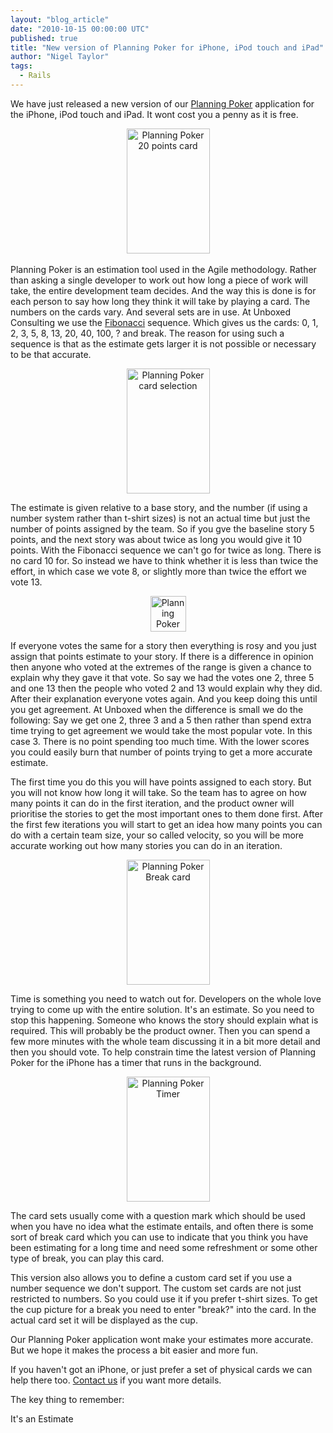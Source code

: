 ```yaml
---
layout: "blog_article"
date: "2010-10-15 00:00:00 UTC"
published: true
title: "New version of Planning Poker for iPhone, iPod touch and iPad"
author: "Nigel Taylor"
tags:
  - Rails
---
```


<p>We have just released a new version of our <a href="http://itunes.apple.com/app/planning-poker/id305965585?mt=8" target="_blank">Planning Poker</a> application for the iPhone, iPod touch and iPad. It wont cost you a penny as it is free.</p>
<p style="text-align: center;"><img alt="Planning Poker 20 points card" height="200" src="../../../uploads/Image/planning%20poker%20card.jpg" width="133" /><a href="http://itunes.apple.com/app/planning-poker/id305965585?mt=8" target="_blank"><br />
</a></p>
<p>Planning Poker is an estimation tool used in the Agile methodology. Rather than asking a single developer to work out how long a piece of work will take, the entire development team decides. And the way this is done is for each person to say how long they think it will take by playing a card. The numbers on the cards vary. And several sets are in use. At Unboxed Consulting we use the <a href="http://en.wikipedia.org/wiki/Fibonacci_number" target="_blank">Fibonacci</a> sequence. Which gives us the cards: 0, 1, 2, 3, 5, 8, 13, 20, 40, 100, ?&nbsp;and break. The reason for using such a sequence is that as the estimate gets larger it is not possible or necessary to be that accurate.</p>
<p style="text-align: center;"><img alt="Planning Poker card selection" height="200" src="/uploads/Image/planning poker card selection.jpg" width="133" /></p>
<p>The estimate is given relative to a base story, and the number (if using a number system rather than t-shirt sizes) is not an actual time but just the number of points assigned by the team. So if you gve the baseline story 5 points, and the next story was about twice as long you would give it 10 points. With the Fibonacci sequence we can&#39;t go for twice as long. There is no card 10 for. So instead we have to think whether it is less than twice the effort, in which case we vote 8, or slightly more than twice the effort we vote 13.</p>
<p style="text-align: center;"><img alt="Planning Poker on the App Store" height="57" src="../../../uploads/Image/Icon.png" width="57" /></p>
<p>If everyone votes the same for a story then everything is rosy and you just assign that points estimate to your story. If there is a difference in opinion then anyone who voted at the extremes of the range is given a chance to explain why they gave it that vote. So say we had the votes one 2, three 5 and one 13 then the people who voted 2 and 13 would explain why they did. After their explanation everyone votes again. And you keep doing this until you get agreement. At Unboxed when the difference is small we do the following: Say we get one 2, three 3 and a 5 then rather than spend extra time trying to get agreement we would take the most popular vote. In this case 3. There is no point spending too much time. With the lower scores you could easily burn that number of points trying to get a more accurate estimate.</p>
<p>The first time you do this you will have points assigned to each story. But you will not know how long it will take. So the team has to agree on how many points it can do in the first iteration, and the product owner will prioritise the stories to get the most important ones to them done first. After the first few iterations you will start to get an idea how many points you can do with a certain team size, your so called velocity, so you will be more accurate working out how many stories you can do in an iteration.</p>
<p style="text-align: center;"><img alt="Planning Poker Break card" height="200" src="/uploads/Image/planning poker break.jpg" width="133" /></p>
<p>Time is something you need to watch out for. Developers on the whole love trying to come up with the entire solution. It&#39;s an estimate. So you need to stop this happening. Someone who knows the story should explain what is required. This will probably be the product owner. Then you can spend a few more minutes with the whole team discussing it in a bit more detail and then you should vote. To help constrain time the latest version of Planning Poker for the iPhone has a timer that runs in the background.</p>
<p style="text-align: center;"><img alt="Planning Poker Timer" height="200" src="/uploads/Image/planning poker timer.jpg" width="133" /></p>
<p>The card sets usually come with a question mark which should be used when you have no idea what the estimate entails, and often there is some sort of break card which you can use to indicate that you think you have been estimating for a long time and need some refreshment or some other type of break, you can play this card.</p>
<p>This version also allows you to define a custom card set if you use a number sequence we don&#39;t support. The custom set cards are not just restricted to numbers. So you could use it if you prefer t-shirt sizes. To get the cup picture for a break you need to enter &quot;break?&quot; into the card. In the actual card set it will be displayed as the cup.</p>
<p>Our Planning Poker application wont make your estimates more accurate. But we hope it makes the process a bit easier and more fun.</p>
<p>If you haven&#39;t got an iPhone, or just prefer a set of physical cards we can help there too. <a href="http://www.unboxedconsulting.com/contact">Contact us</a> if you want more details.</p>
<p>The key thing to remember:</p>
<p>It&#39;s an Estimate</span></p>

